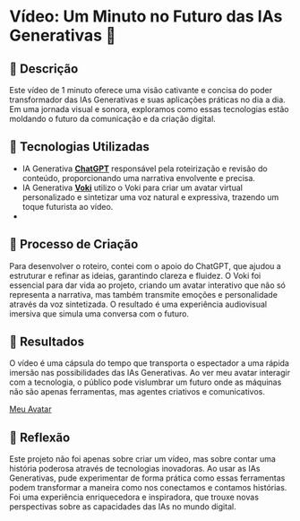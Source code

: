 # Vídeo: Um Minuto no Futuro das IAs Generativas 🎥

## 📒 Descrição
Este vídeo de 1 minuto oferece uma visão cativante e concisa do poder transformador das IAs Generativas e suas aplicações práticas no dia a dia. Em uma jornada visual e sonora, exploramos como essas tecnologias estão moldando o futuro da comunicação e da criação digital.

## 🤖 Tecnologias Utilizadas
- IA Generativa **[ChatGPT](https://chat.openai.com)** responsável pela roteirização e revisão do conteúdo, proporcionando uma narrativa envolvente e precisa.
- IA Generativa **[Voki](https://www.voki.com/)** utilizo o Voki para criar um avatar virtual personalizado e sintetizar uma voz natural e expressiva, trazendo um toque futurista ao vídeo.
- 
## 🧐 Processo de Criação
Para desenvolver o roteiro, contei com o apoio do ChatGPT, que ajudou a estruturar e refinar as ideias, garantindo clareza e fluidez. O Voki foi essencial para dar vida ao projeto, criando um avatar interativo que não só representa a narrativa, mas também transmite emoções e personalidade através da voz sintetizada. O resultado é uma experiência audiovisual imersiva que simula uma conversa com o futuro.

## 🚀 Resultados
O vídeo é uma cápsula do tempo que transporta o espectador a uma rápida imersão nas possibilidades das IAs Generativas. Ao ver meu avatar interagir com a tecnologia, o público pode vislumbrar um futuro onde as máquinas não são apenas ferramentas, mas agentes criativos e comunicativos.

[Meu Avatar](https://tinyurl.com/2dopcwcm)

## 💭 Reflexão
Este projeto não foi apenas sobre criar um vídeo, mas sobre contar uma história poderosa através de tecnologias inovadoras. Ao usar as IAs Generativas, pude experimentar de forma prática como essas ferramentas podem transformar a maneira como nos conectamos e contamos histórias. Foi uma experiência enriquecedora e inspiradora, que trouxe novas perspectivas sobre as capacidades das IAs no mundo digital.
